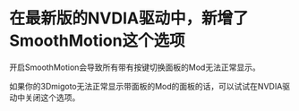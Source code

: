 # 在最新版的NVDIA驱动中，新增了SmoothMotion这个选项

开启SmoothMotion会导致所有带有按键切换面板的Mod无法正常显示。

如果你的3Dmigoto无法正常显示带面板的Mod的面板的话，可以试试在NVDIA驱动中关闭这个选项。